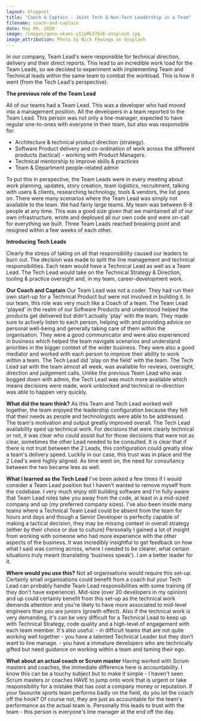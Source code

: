 ```yaml
---
layout: blogpost
title: "Coach & Captain - Joint Tech & Non-Tech Leadership in a Team"
filename: coach-and-captain
date: May 09, 2020
image: /images/gena-okami-y1lpMk37EnE-unsplash.jpg
image_attribution: Photo by Nick Fewings on Unsplash
---
```


In our company, Team Lead's were responsible for technical direction, delivery and their direct reports. This lead to an incredible work load for the Team Leads, so we decided to experiment with implementing Team and Technical leads within the same team to combat the workload. This is how it went (from the Tech Lead's perspective).

**The previous role of the Team Lead**

All of our teams had a Team Lead. This was a developer who had moved into a management position. All the developers in a team reported to the Team Lead. This person was not only a line-manager, expected to have regular one-to-ones with everyone in their team, but also was responsible for:
 * Architecture & technical product direction (strategy).
 * Software Product delivery and co-ordination of work across the different products (tactical) - working with Product Managers.
 * Technical mentorship to improve skills & practices
 * Team & Department people-related admin

    
To put this in perspective, the Team Leads were in every meeting about work planning, updates, story creation, team logistics, recruitment, talking with users & clients, researching technology, tools & vendors, the list goes on. There were many scenarios where the Team Lead was simply not available to the team.
We had fairly large teams. My team was between 6-8 people at any time. This was a good size given that we maintained all of our own infrastructure, wrote and deployed all our own code and were on-call for everything we built.
Three Team Leads reached breaking point and resigned within a few weeks of each other.

**Introducing Tech Leads**

Clearly the stress of taking on all that responsibility caused our leaders to burn out.
The decision was made to split the line management and technical responsibilities. 
Each team would have a Technical Lead as well as a Team Lead. The Tech Lead would take on the Technical Strategy & Direction, tooling & practice oversight and, in my team, career-development work.

**Our Coach and Captain**
Our Team Lead was not a coder. They had run their own start-up for a Technical Product but were not involved in building it. In our team, this role was very much like a Coach of a team. The Team Lead 'played' in the realm of our Software Products and understood helped the products get delivered but didn't actually 'play' with the team.
They made sure to  actively listen to each person, helping with and providing advice on personal well-being and generally taking care of them within the organisation. They were a good communicator and were also experienced in business which helped the team navigate scenarios and understand priorities in the bigger context of the wider business. 
They were also a good mediator and worked with each person to improve their ability to work within a team.
The Tech Lead did 'play on the field' with the team. 
The Tech Lead sat with the team almost all week, was available for reviews, oversight, direction and judgement calls. 
Unlike the previous Team Lead who was bogged down with admin, the Tech Lead was much more available which means decisions were made, work unblocked and technical re-direction was able to happen very quickly.

**What did the team think?**
As this Team and Tech Lead worked well together, the team enjoyed the leadership configuration because they felt that their needs as people and technologists were able to be addressed.
The team's motivation and output greatly improved overall. The Tech Lead availability sped up technical work. 
For decisions that were clearly technical or not, it was clear who could assist but for those decisions that were not as clear, sometimes the other Lead needed to be consulted.
It is clear that if there is not trust between the 2 Leads, this configuration could greatly slow a team's delivery speed. Luckily in our case, this trust was in place and the 2 Lead's were highly aligned. 
As time went on, the need for consultancy between the two became less as well.

**What I learned as the Tech Lead**
I've been asked a few times if I would consider a Team Lead position but I haven't wanted to remove myself from the codebase. I very much enjoy still building software and I'm fully aware that Team Lead roles take you away from the code, at least in a mid-sized company and up (my preferred company sizes).
I've also been inside many teams where a Technical Team Lead could be absent from the team for hours and days and though a Senior Developer is perfectly capable of making a tactical decision, they may be missing context in  overall strategy (either by their choice or due to culture)
Personally I gained a lot of insight from working with someone who had more experience with the other aspects of the business. It was incredibly insightful to get feedback on how what I said was coming across, where I needed to be clearer, what certain situations truly meant (translating 'business speak').
I am a better leader for it.

**Where would you use this?**
Not all organisations would require this set-up. Certainly small organisations could benefit from a coach but your Tech Lead can probably handle Team Lead responsibilities with some training (if they don't have experience).
Mid-size (over 20 developers in my opinion) and up could certainly benefit from this set-up as the technical work demands attention and you're likely to have more associated to mid-level engineers than you are juniors (growth effect).
Also if the technical work is very demanding, it's can be very difficult for a Technical Lead to keep up with Technical Strategy, code quality and a high-level of engagement with each team member.
It's also useful:
        - in difficult teams that are not quite working well together
        - you have a talented Technical Leader but they don't want to line manage.
        - you have a immature developers who are technically gifted but need guidance on working within a team and taming their ego.
        
**What about an actual coach or Scrum master**
Having worked with Scrum masters and coaches, the immediate difference here is accountability. 
I know this can be a touchy subject but to make it simple - I haven't seen Scrum masters or coaches HAVE to jump onto work that is urgent or take responsibility for a mistake that has cost a company money or reputation.
If your favourite sports team performs badly on the field, do you let the coach off the hook?
Of course not, they are just as accountable for the team's performance as the actual team is.
Personally this leads to trust with the team - this person is everyone's line manager at the end off the day.

